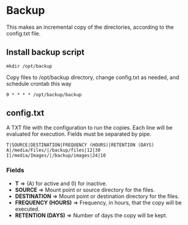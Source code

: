 # Backup
This makes an incremental copy of the directories, according to the config.txt file.

## Install backup script
```shell
mkdir /opt/backup
```
Copy files to /opt/backup directory, change config.txt as needed, and schedule crontab this way
```crontab
0 * * * * /opt/backup/backup
```

## config.txt
A TXT file with the configuration to run the copies. Each line will be evaluated for execution. Fields must be separated by pipe.

```TXT
T|SOURCE|DESTINATION|FREQUENCY (HOURS)|RETENTION (DAYS)
A|/media/Files/|/backup/files|12|30
I|/media/Images/|/backup/images|24|10
```
### Fields
- **T** => (A) for active and (I) for inactive.
- **SOURCE** => Mount point or source directory for the files.
- **DESTINATION** => Mount point or destination directory for the files.
- **FREQUENCY (HOURS)** => Frequency, in hours, that the copy will be executed.
- **RETENTION (DAYS)** => Number of days the copy will be kept.
